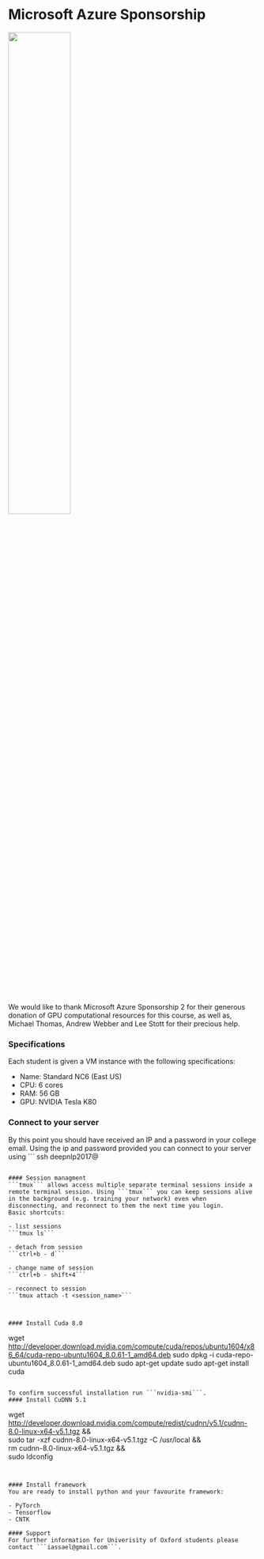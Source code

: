 # Microsoft Azure Sponsorship

<img src="https://rawgit.com/oxford-cs-deepnlp-2017/practical-open/master/doc/azure.svg" width="50%" />

We would like to thank Microsoft Azure Sponsorship 2 for their generous donation of GPU computational resources for this course, as well as, Michael Thomas, Andrew Webber and Lee Stott for their precious help.


### Specifications
Each student is given a VM instance with the following specifications:

- Name: Standard NC6 (East US)
- CPU: 6 cores
- RAM: 56 GB
- GPU: NVIDIA Tesla K80


### Connect to your server
By this point you should have received an IP and a password in your college email. Using the ip and password provided you can connect to your server using ```
ssh deepnlp2017@<your server ip>
```

#### Session managment
```tmux``` allows access multiple separate terminal sessions inside a remote terminal session. Using ```tmux``` you can keep sessions alive in the background (e.g. training your network) even when disconnecting, and reconnect to them the next time you login.
Basic shortcuts:

- list sessions
```tmux ls```

- detach from session
```ctrl+b - d```

- change name of session
```ctrl+b - shift+4```

- reconnect to session
```tmux attach -t <session_name>```



#### Install Cuda 8.0
```
wget http://developer.download.nvidia.com/compute/cuda/repos/ubuntu1604/x86_64/cuda-repo-ubuntu1604_8.0.61-1_amd64.deb
sudo dpkg -i cuda-repo-ubuntu1604_8.0.61-1_amd64.deb
sudo apt-get update
sudo apt-get install cuda
```

To confirm successful installation run ```nvidia-smi```.
#### Install CuDNN 5.1

```
wget http://developer.download.nvidia.com/compute/redist/cudnn/v5.1/cudnn-8.0-linux-x64-v5.1.tgz && \
sudo tar -xzf cudnn-8.0-linux-x64-v5.1.tgz -C /usr/local && \
rm cudnn-8.0-linux-x64-v5.1.tgz && \
sudo ldconfig
```


#### Install framework
You are ready to install python and your favourite framework:

- PyTorch
- Tensorflow
- CNTK

#### Support
For further information for Univerisity of Oxford students please contact ```iassael@gmail.com```.